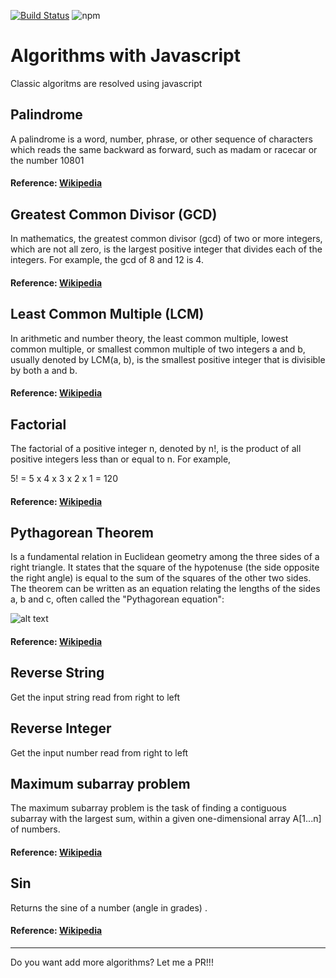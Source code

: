 [![Build Status](https://travis-ci.org/wooltar/stunning-algorithms.svg?branch=master)](https://travis-ci.org/wooltar/stunning-algorithms)
![npm](https://img.shields.io/npm/v/npm.svg)

# Algorithms with Javascript

Classic algoritms are resolved using javascript


## Palindrome

A palindrome is a word, number, phrase, or other sequence of characters which reads the same backward as forward, such as madam or racecar or the number 10801
#### Reference: [Wikipedia](https://en.wikipedia.org/wiki/Palindrome)


## Greatest Common Divisor (GCD)

In mathematics, the greatest common divisor (gcd) of two or more integers, which are not all zero, is the largest positive integer that divides each of the integers. For example, the gcd of 8 and 12 is 4.
#### Reference: [Wikipedia](https://en.wikipedia.org/wiki/Greatest_common_divisor)


## Least Common Multiple (LCM)

In arithmetic and number theory, the least common multiple, lowest common multiple, or smallest common multiple of two integers a and b, usually denoted by LCM(a, b), is the smallest positive integer that is divisible by both a and b.
#### Reference: [Wikipedia](https://en.wikipedia.org/wiki/Least_common_multiple)


## Factorial

The factorial of a positive integer n, denoted by n!, is the product of all positive integers less than or equal to n. For example,
  <p class="text-center"> 5! = 5 x 4 x 3 x 2 x 1 = 120</p>

#### Reference: [Wikipedia](https://en.wikipedia.org/wiki/Factorial)


## Pythagorean Theorem
Is a fundamental relation in Euclidean geometry among the three sides of a right triangle. It states that the square of the hypotenuse (the side opposite the right angle) is equal to the sum of the squares of the other two sides. The theorem can be written as an equation relating the lengths of the sides a, b and c, often called the "Pythagorean equation":

![alt text](https://wikimedia.org/api/rest_v1/media/math/render/svg/92333b53991e3ea02f5d6384bac4911ae3060a1e)
#### Reference: [Wikipedia](https://en.wikipedia.org/wiki/Pythagorean_theorem)


## Reverse String 

Get the input string read from right to left


## Reverse Integer 

Get the input number read from right to left


## Maximum subarray problem

The maximum subarray problem is the task of finding a contiguous subarray with the largest sum, within a given one-dimensional array A[1...n] of numbers.
#### Reference: [Wikipedia](https://en.wikipedia.org/wiki/Maximum_subarray_problem)


## Sin

Returns the sine of a number (angle in grades) .
#### Reference: [Wikipedia](https://en.wikipedia.org/wiki/Sine)


---

Do you want add more algorithms? Let me a PR!!!
 